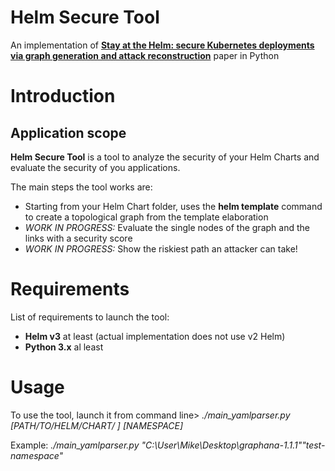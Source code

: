 # Helm Secure Tool



An implementation of [**Stay at the Helm: secure Kubernetes deployments via graph generation and attack reconstruction**](https://ieeexplore.ieee.org/document/9860863) paper in Python



# Introduction

## Application scope
**Helm Secure Tool** is a tool to analyze the security of your Helm Charts and evaluate the security of you applications.

The main steps the tool works are:
* Starting from your Helm Chart folder, uses the **helm template** command to create a topological graph from the template elaboration
* _WORK IN PROGRESS:_  Evaluate the single nodes of the graph and the links with a security score
* _WORK IN PROGRESS:_  Show the riskiest path an attacker can take!

# Requirements
List of requirements to launch the tool:
* **Helm v3** at least (actual implementation does not use v2 Helm)
* **Python 3.x** al least


# Usage
To use the tool, launch it from command line>
_./main_yamlparser.py [PATH/TO/HELM/CHART/ ]  [NAMESPACE]_

Example:
_./main_yamlparser.py  "C:\User\Mike\Desktop\graphana-1.1.1\""test-namespace"_
